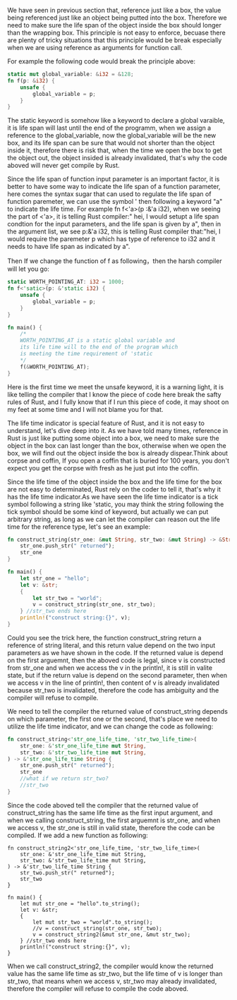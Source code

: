 We have seen in previous section that, reference just like a box, the value being referenced just like an object being putted into the box. Therefore we need to make sure the life span of the object inside the box
should longer than the wrapping box. This principle is not easy to enforce, becuase there are plenty of tricky situations that this principle would be break especially when we are using reference as arguments for
function call.

For example the following code would break the principle above:
```rs
static mut global_variable: &i32 = &128;
fn f(p: &i32) {
    unsafe {
        global_variable = p;
    }
}
```

The static keyword is somehow like a keyword to declare a global varaible, it is life span will last until the end of the programm, when we assign a reference to the global_variable, now the global_variable will
be the new box, and its life span can be sure that would not shorter than the object inside it, therefore there is risk that, when the time we open the box to get the object out, the object insided is already 
invalidated, that's why the code aboved will never get compile by Rust.

Since the life span of function input parameter is an important factor, it is better to have some way to indicate the life span of a function parameter, here comes the syntax sugar that can used to regulate the
life span of function paremeter, we can use the symbol ' then following a keyword "a" to indicate the life time. For example fn f<'a>(p :&'a i32), when we seeing the part of <'a>, it is telling Rust compiler:"
hei, I would setupt a life span condtion for the input parameters, and the life span is given by a", then in the argument list, we see p:&'a i32, this is telling Rust compiler that:"hei, I would require the 
paremeter p which has type of reference to i32 and it needs to have life span as indicated by a".

Then If we change the function of f as following，then the harsh compiler will let you go:
```rs
static WORTH_POINTING_AT: i32 = 1000;
fn f<'satic>(p: &'static i32) {
    unsafe {
        global_variable = p;
    }
}

fn main() {
    /*
    WORTH_POINTING_AT is a static global variable and
    its life time will to the end of the program which
    is meeting the time requirement of 'static
    */
    f(&WORTH_POINTING_AT);
}
```

Here is the first time we meet the unsafe keyword, it is a warning light, it is like telling the compiler that I know the piece of code here break the safty rules of Rust, and I fully know that if I run this 
piece of code, it may shoot on my feet at some time and I will not blame you for that.

The life time indicator is special feature of Rust, and it is not easy to understand, let's dive deep into it. As we have told many times, reference in Rust is just like putting some object
into a box, we need to make sure the object in the box can last longer than the box, otherwise when we open the box, we will find out the object inside the box is already dispear.Think about
corpse and coffin, If you open a coffin that is buried for 100 years, you don't expect you get the corpse with fresh as he just put into the coffin.

Since the life time of the object inside the box and the life time for the box are not easy to determinated, Rust rely on the coder to tell it, that's why it has the life time indicator.As we
have seen the life time indicator is a tick symbol following a string like 'static, you may think the string following the tick symbol should be some kind of keyword, but actually we can put
arbitrary string, as long as we can let the compiler can reason out the life time for the reference type, let's see an example:

```rs
fn construct_string(str_one: &mut String, str_two: &mut String) -> &String {
    str_one.push_str(" returned");
    str_one
}

fn main() {
    let str_one = "hello";
    let v: &str;
    {
        let str_two = "world";
        v = construct_string(str_one, str_two);
    } //str_two ends here
    println!("construct string:{}", v);
}
```
Could you see the trick here, the function construct_string return a reference of string literal, and this return value depend on the two input parameters as we have shown in the code. If the returned value
is depend on the first arguemnt, then the aboved code is legal, since v is constructed from str_one and when we access the v in the println!, it is still in valite state, but if the return value is depend on
the second parameter, then when we access v in the line of println!, then content of v is already invalidated because str_two is invalidated, therefore the code has ambiguity and the compiler will refuse to 
compile.

We need to tell the compiler the returned value of construct_string depends on which parameter, the first one or the second, that's place we need to utilize the life time indicator, and we can change the code
as following:
```rs
fn construct_string<'str_one_life_time, 'str_two_life_time>(
    str_one: &'str_one_life_time mut String,
    str_two: &'str_two_life_time mut String,
) -> &'str_one_life_time String {
    str_one.push_str(" returned");
    str_one
    //what if we return str_two?
    //str_two
}
```
Since the code aboved tell the compiler that the returned value of construct_string has the same life time as the first input argument, and when we calling construct_string, the first arguemnt is str_one,
and when we access v, the str_one is still in valid state, therefore the code can be compiled. If we add a new function as following:
```
fn construct_string2<'str_one_life_time, 'str_two_life_time>(
    str_one: &'str_one_life_time mut String,
    str_two: &'str_two_life_time mut String,
) -> &'str_two_life_time String {
    str_two.push_str(" returned");
    str_two
}

fn main() {
    let mut str_one = "hello".to_string();
    let v: &str;
    {
        let mut str_two = "world".to_string();
        //v = construct_string(str_one, str_two);
        v = construct_string2(&mut str_one, &mut str_two);
    } //str_two ends here
    println!("construct string:{}", v);
}
```

When we call construct_string2, the compiler would know the returned value has the same life time as str_two, but the life time of v is longer than str_two, that means when we access v, str_two may already 
invalidated, therefore the compiler will refuse to compile the code aboved.

